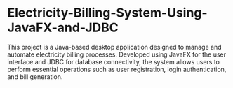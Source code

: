 # Electricity-Billing-System-Using-JavaFX-and-JDBC
This project is a Java-based desktop application designed to manage and automate electricity billing processes. Developed using JavaFX for the user interface and JDBC for database connectivity, the system allows users to perform essential operations such as user registration, login authentication, and bill generation.
